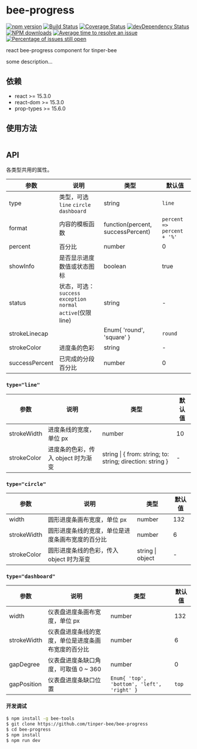 # bee-progress

[![npm version](https://img.shields.io/npm/v/bee-progress.svg)](https://www.npmjs.com/package/bee-progress)
[![Build Status](https://img.shields.io/travis/tinper-bee/bee-progress/master.svg)](https://travis-ci.org/tinper-bee/bee-progress)
[![Coverage Status](https://coveralls.io/repos/github/tinper-bee/bee-progress/badge.svg?branch=master)](https://coveralls.io/github/tinper-bee/bee-progress?branch=master)
[![devDependency Status](https://img.shields.io/david/dev/tinper-bee/bee-progress.svg)](https://david-dm.org/tinper-bee/bee-progress#info=devDependencies)
[![NPM downloads](http://img.shields.io/npm/dm/bee-progress.svg?style=flat)](https://npmjs.org/package/bee-progress)
[![Average time to resolve an issue](http://isitmaintained.com/badge/resolution/tinper-bee/bee-progress.svg)](http://isitmaintained.com/project/tinper-bee/bee-progress "Average time to resolve an issue")
[![Percentage of issues still open](http://isitmaintained.com/badge/open/tinper-bee/bee-progress.svg)](http://isitmaintained.com/project/tinper-bee/bee-progress "Percentage of issues still open")


react bee-progress component for tinper-bee

some description...

## 依赖

- react >= 15.3.0
- react-dom >= 15.3.0
- prop-types >= 15.6.0

## 使用方法

```js

```



## API

 各类型共用的属性。

| 参数 | 说明 | 类型 | 默认值 | 
| --- | --- | --- | --- | 
| type | 类型，可选 `line` `circle` `dashboard` | string | `line` |  
| format | 内容的模板函数 | function(percent, successPercent) | `percent => percent + '%'` | 
| percent | 百分比 | number | 0 | 
| showInfo | 是否显示进度数值或状态图标 | boolean | true | 
| status | 状态，可选：`success` `exception` `normal` `active`(仅限 line) | string | - |
| strokeLinecap |  | Enum{ 'round', 'square' } | `round` | 
| strokeColor | 进度条的色彩 | string | - | 
| successPercent | 已完成的分段百分比 | number | 0 | 

### `type="line"`

| 参数 | 说明 | 类型 | 默认值 | 
| --- | --- | --- | --- | 
| strokeWidth | 进度条线的宽度，单位 px | number | 10 | 
| strokeColor | 进度条的色彩，传入 object 时为渐变 | string \| { from: string; to: string; direction: string } | - | 

### `type="circle"`

| 参数 | 说明 | 类型 | 默认值 | 
| --- | --- | --- | --- | 
| width | 圆形进度条画布宽度，单位 px | number | 132 | 
| strokeWidth | 圆形进度条线的宽度，单位是进度条画布宽度的百分比 | number | 6 | 
| strokeColor | 圆形进度条线的色彩，传入 object 时为渐变 | string \| object | - | 

### `type="dashboard"`

| 参数 | 说明 | 类型 | 默认值 | 
| --- | --- | --- | --- | 
| width | 仪表盘进度条画布宽度，单位 px | number | 132 |
| strokeWidth | 仪表盘进度条线的宽度，单位是进度条画布宽度的百分比 | number | 6 |
| gapDegree | 仪表盘进度条缺口角度，可取值 0 ~ 360 | number | 0 | 
| gapPosition | 仪表盘进度条缺口位置 | `Enum{ 'top', 'bottom', 'left', 'right' }` | `top` | 

#### 开发调试

```sh
$ npm install -g bee-tools
$ git clone https://github.com/tinper-bee/bee-progress
$ cd bee-progress
$ npm install
$ npm run dev
```
